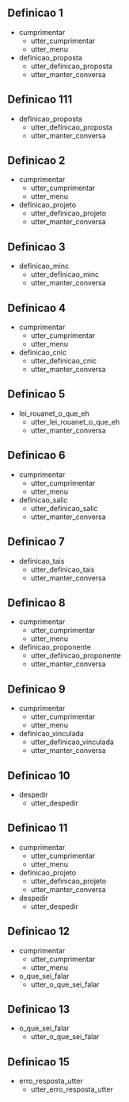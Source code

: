 ## Definicao 1
* cumprimentar
    - utter_cumprimentar
    - utter_menu
* definicao_proposta
    - utter_definicao_proposta
    - utter_manter_conversa


## Definicao 111
* definicao_proposta
    - utter_definicao_proposta
    - utter_manter_conversa


## Definicao 2
* cumprimentar
    - utter_cumprimentar
    - utter_menu
* definicao_projeto
    - utter_definicao_projeto
    - utter_manter_conversa

## Definicao 3
* definicao_minc
    - utter_definicao_minc
    - utter_manter_conversa

## Definicao 4
* cumprimentar
    - utter_cumprimentar
    - utter_menu
* definicao_cnic
    - utter_definicao_cnic
    - utter_manter_conversa

## Definicao 5
* lei_rouanet_o_que_eh
    - utter_lei_rouanet_o_que_eh
    - utter_manter_conversa

## Definicao 6
* cumprimentar
    - utter_cumprimentar
    - utter_menu
* definicao_salic
    - utter_definicao_salic
    - utter_manter_conversa

## Definicao 7
* definicao_tais
    - utter_definicao_tais
    - utter_manter_conversa

## Definicao 8
* cumprimentar
    - utter_cumprimentar
    - utter_menu
* definicao_proponente
    - utter_definicao_proponente
    - utter_manter_conversa

## Definicao 9
* cumprimentar
    - utter_cumprimentar
    - utter_menu
* definicao_vinculada
    - utter_definicao_vinculada
    - utter_manter_conversa

## Definicao 10
* despedir
  - utter_despedir

## Definicao 11
* cumprimentar
    - utter_cumprimentar
    - utter_menu
* definicao_projeto
  - utter_definicao_projeto
  - utter_manter_conversa
* despedir
  - utter_despedir  

## Definicao 12
* cumprimentar
    - utter_cumprimentar
    - utter_menu
* o_que_sei_falar
    - utter_o_que_sei_falar


## Definicao 13
* o_que_sei_falar
    - utter_o_que_sei_falar




## Definicao 15
* erro_resposta_utter
    - utter_erro_resposta_utter